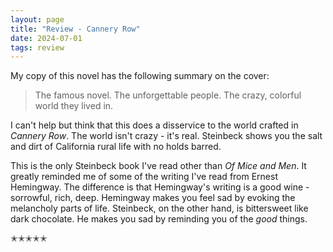 ```yaml
---
layout: page
title: "Review - Cannery Row"
date: 2024-07-01
tags: review
---
```


My copy of this novel has the following summary on the cover:

> The famous novel. The unforgettable people. The crazy, colorful world they lived in.

I can't help but think that this does a disservice to the world crafted in *Cannery Row*. The world isn't crazy - it's real. Steinbeck shows you the salt and dirt of California rural life with no holds barred. 

This is the only Steinbeck book I've read other than *Of Mice and Men*. It greatly reminded me of some of the writing I've read from Ernest Hemingway. The difference is that Hemingway's writing is a good wine - sorrowful, rich, deep. Hemingway makes you feel sad by evoking the melancholy parts of life. Steinbeck, on the other hand, is bittersweet like dark chocolate. He makes you sad by reminding you of the *good* things. 

✭✭✭✭✭

